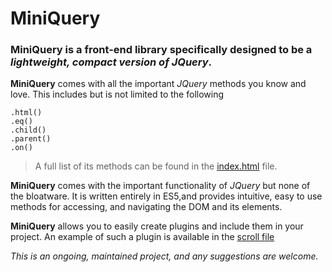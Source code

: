 # MiniQuery

### **MiniQuery** is a front-end library specifically designed to be a *lightweight, compact version of JQuery*. 

**MiniQuery** comes with all the important _JQuery_ methods you know and love. This includes but is not limited to the following 
```
.html()
.eq()
.child()
.parent()
.on()
```
> A full list of its methods can be found in the [index.html](index.html) file.



**MiniQuery** comes with the important functionality of _JQuery_ but none of the bloatware. It is written entirely in ES5,and provides intuitive, easy to use methods for accessing, and navigating the DOM and its elements. 

**MiniQuery** allows you to easily create plugins and include them in your project.
An example of such a plugin is available in the [scroll file](PlugIns/detectScroll.js)


*This is an ongoing, maintained project, and any suggestions are welcome.*
